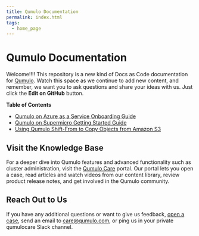 ```yaml
---
title: Qumulo Documentation
permalink: index.html
tags: 
  - home_page
---
```


# Qumulo Documentation
Welcome!!!! This repository is a new kind of Docs as Code documentation for [Qumulo](https://qumulo.com/). Watch this space as we continue to add new content, and remember, we want you to ask questions and share your ideas with us. Just click the **Edit on GitHub** button.

**Table of Contents**
* [Qumulo on Azure as a Service Onboarding Guide](azure.md)
* [Qumulo on Supermicro Getting Started Guide](supermicro.md)
* [Using Qumulo Shift-From to Copy Objects from Amazon S3](shift-from-s3.md)

## Visit the Knowledge Base
For a deeper dive into Qumulo features and advanced functionality such as cluster administration, visit the [Qumulo Care](https://care.qumulo.com/hc/en-us)  portal. Our portal lets you open a case, read articles and watch videos from our content library, review product release notes, and get involved in the Qumulo community.

## Reach Out to Us
If you have any additional questions or want to give us feedback, [open a case](https://care.qumulo.com/hc/en-us/requests/new), send an email to [care@qumulo.com](mailto:care@qumulo.com), or ping us in your private qumulocare Slack channel.
<br><br><br><br><br><br><br><br><br><br><br><br>
